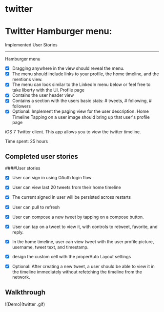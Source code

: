 twitter 
=======


Twitter Hamburger menu: 
======================

Implemented User Stories
************************

Hamburger menu
 * [x] Dragging anywhere in the view should reveal the menu.
 * [x] The menu should include links to your profile, the home timeline, and the mentions view.
 * [x] The menu can look similar to the LinkedIn menu below or feel free to take liberty with the UI.
Profile page
 * [x] Contains the user header view
 * [x] Contains a section with the users basic stats: # tweets, # following, # followers
 * [x] Optional: Implement the paging view for the user description.
Home Timeline
  Tapping on a user image should bring up that user's profile page

iOS 7 Twitter client. This app allows you to view the twitter timeline.

Time spent: 25 hours

Completed user stories
-

####User stories
 * [x] User can sign in using OAuth login flow
 * [x] User can view last 20 tweets from their home timeline
 * [x] The current signed in user will be persisted across restarts
 * [x] User can pull to refresh
 * [x] User can compose a new tweet by tapping on a compose button.
 * [X] User can tap on a tweet to view it, with controls to retweet, favorite, and reply.
 * [X] In the home timeline, user can view tweet with the user profile picture, username, tweet text, and timestamp. 
 * [X] design the custom cell with the properAuto Layout settings
 * [X] Optional: After creating a new tweet, a user should be able to view it in the timeline immediately without refetching the         timeline from the network.



Walkthrough
-
![Demo](twitter .gif)

